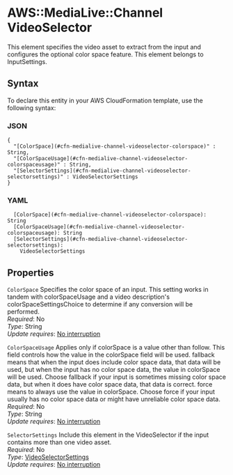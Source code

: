 # AWS::MediaLive::Channel VideoSelector<a name="aws-properties-medialive-channel-videoselector"></a>

This element specifies the video asset to extract from the input and configures the optional color space feature\. This element belongs to InputSettings\.

## Syntax<a name="aws-properties-medialive-channel-videoselector-syntax"></a>

To declare this entity in your AWS CloudFormation template, use the following syntax:

### JSON<a name="aws-properties-medialive-channel-videoselector-syntax.json"></a>

```
{
  "[ColorSpace](#cfn-medialive-channel-videoselector-colorspace)" : String,
  "[ColorSpaceUsage](#cfn-medialive-channel-videoselector-colorspaceusage)" : String,
  "[SelectorSettings](#cfn-medialive-channel-videoselector-selectorsettings)" : VideoSelectorSettings
}
```

### YAML<a name="aws-properties-medialive-channel-videoselector-syntax.yaml"></a>

```
  [ColorSpace](#cfn-medialive-channel-videoselector-colorspace): String
  [ColorSpaceUsage](#cfn-medialive-channel-videoselector-colorspaceusage): String
  [SelectorSettings](#cfn-medialive-channel-videoselector-selectorsettings): 
    VideoSelectorSettings
```

## Properties<a name="aws-properties-medialive-channel-videoselector-properties"></a>

`ColorSpace`  <a name="cfn-medialive-channel-videoselector-colorspace"></a>
Specifies the color space of an input\. This setting works in tandem with colorSpaceUsage and a video description's colorSpaceSettingsChoice to determine if any conversion will be performed\.  
*Required*: No  
*Type*: String  
*Update requires*: [No interruption](https://docs.aws.amazon.com/AWSCloudFormation/latest/UserGuide/using-cfn-updating-stacks-update-behaviors.html#update-no-interrupt)

`ColorSpaceUsage`  <a name="cfn-medialive-channel-videoselector-colorspaceusage"></a>
Applies only if colorSpace is a value other than follow\. This field controls how the value in the colorSpace field will be used\. fallback means that when the input does include color space data, that data will be used, but when the input has no color space data, the value in colorSpace will be used\. Choose fallback if your input is sometimes missing color space data, but when it does have color space data, that data is correct\. force means to always use the value in colorSpace\. Choose force if your input usually has no color space data or might have unreliable color space data\.  
*Required*: No  
*Type*: String  
*Update requires*: [No interruption](https://docs.aws.amazon.com/AWSCloudFormation/latest/UserGuide/using-cfn-updating-stacks-update-behaviors.html#update-no-interrupt)

`SelectorSettings`  <a name="cfn-medialive-channel-videoselector-selectorsettings"></a>
Include this element in the VideoSelector if the input contains more than one video asset\.  
*Required*: No  
*Type*: [VideoSelectorSettings](aws-properties-medialive-channel-videoselectorsettings.md)  
*Update requires*: [No interruption](https://docs.aws.amazon.com/AWSCloudFormation/latest/UserGuide/using-cfn-updating-stacks-update-behaviors.html#update-no-interrupt)